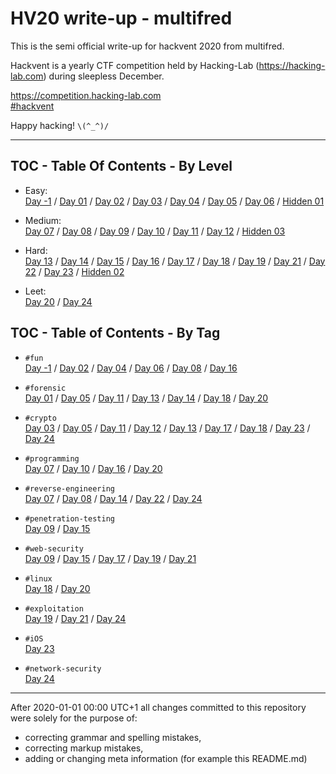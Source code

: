 # HV20 write-up - multifred

This is the semi official write-up for hackvent 2020 from multifred.

<!-- ...10....:...20....:...30....:...40....:...50....:...60....:...70....:. -->
Hackvent is a yearly CTF competition held by Hacking-Lab
(<https://hacking-lab.com>) during sleepless December.

<https://competition.hacking-lab.com>\
[#hackvent](https://twitter.com/hashtag/hackvent)

Happy hacking! `\(^_^)/`

-----

## TOC - Table Of Contents - By Level

* Easy:\
  [Day -1](day-1/) / [Day 01](day01/) / [Day 02](day02/) / [Day 03](day03/) / 
  [Day 04](day04/) / [Day 05](day05/) / [Day 06](day06/) / [Hidden 01](hid01/)

* Medium:\
  [Day 07](day07/) / [Day 08](day08/) / [Day 09](day09/) / [Day 10](day10/) / 
  [Day 11](day11/) / [Day 12](day12/) / [Hidden 03](hid03/)

* Hard:\
  [Day 13](day13/) / [Day 14](day14/) / [Day 15](day15/) / [Day 16](day16/) /
  [Day 17](day17/) / [Day 18](day18/) / [Day 19](day19/) / [Day 21](day21/) /
  [Day 22](day22/) / [Day 23](day23/) / [Hidden 02](hid02/)

* Leet:\
  [Day 20](day20/) / [Day 24](day24/)


## TOC - Table of Contents - By Tag

* `#fun`\
  [Day -1](day-1/) / [Day 02](day02/) / [Day 04](day04/) / [Day 06](day06/) / 
  [Day 08](day08/) / [Day 16](day16/)

* `#forensic`\
  [Day 01](day01/) / [Day 05](day05/) / [Day 11](day11/) / [Day 13](day13/) / 
  [Day 14](day14/) / [Day 18](day18/) / [Day 20](day20/)

* `#crypto`\
  [Day 03](day03/) / [Day 05](day05/) / [Day 11](day11/) / [Day 12](day12/) / 
  [Day 13](day13/) / [Day 17](day17/) / [Day 18](day18/) / [Day 23](day23/) / 
  [Day 24](day24/)

* `#programming`\
  [Day 07](day07/) / [Day 10](day10/) / [Day 16](day16/) / [Day 20](day20/)

* `#reverse-engineering`\
  [Day 07](day07/) / [Day 08](day08/) / [Day 14](day14/) / [Day 22](day22/) / 
  [Day 24](day24/)

* `#penetration-testing`\
  [Day 09](day09/) / [Day 15](day15/)

* `#web-security`\
  [Day 09](day09/) / [Day 15](day15/) / [Day 17](day17/) / [Day 19](day19/) / 
  [Day 21](day21/)

* `#linux`\
  [Day 18](day18/) / [Day 20](day20/)

* `#exploitation`\
  [Day 19](day19/) / [Day 21](day21/) / [Day 24](day24/)

* `#iOS`\
  [Day 23](day23/)

* `#network-security`\
  [Day 24](day24/)

-----

After 2020-01-01 00:00 UTC+1 all changes committed to this repository were
solely for the purpose of:

* correcting grammar and spelling mistakes,
* correcting markup mistakes,
* adding or changing meta information (for example this README.md)
